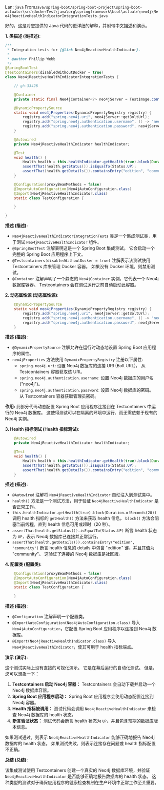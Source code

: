 Lan: `java` From`Java/spring-boot/spring-boot-project\spring-boot-actuator\src\dockerTest\java\org\springframework\boot\actuate\neo4j\Neo4jReactiveHealthIndicatorIntegrationTests.java`

好的，这是对您提供的 Java 代码的更详细的解释，并附带中文描述和演示。

**1. 类描述 (类描述):**

```java
/**
 * Integration tests for {@link Neo4jReactiveHealthIndicator}.
 *
 * @author Phillip Webb
 */
@SpringBootTest
@Testcontainers(disabledWithoutDocker = true)
class Neo4jReactiveHealthIndicatorIntegrationTests {

	// gh-33428

	@Container
	private static final Neo4jContainer<?> neo4jServer = TestImage.container(Neo4jContainer.class);

	@DynamicPropertySource
	static void neo4jProperties(DynamicPropertyRegistry registry) {
		registry.add("spring.neo4j.uri", neo4jServer::getBoltUrl);
		registry.add("spring.neo4j.authentication.username", () -> "neo4j");
		registry.add("spring.neo4j.authentication.password", neo4jServer::getAdminPassword);
	}

	@Autowired
	private Neo4jReactiveHealthIndicator healthIndicator;

	@Test
	void health() {
		Health health = this.healthIndicator.getHealth(true).block(Duration.ofSeconds(20));
		assertThat(health.getStatus()).isEqualTo(Status.UP);
		assertThat(health.getDetails()).containsEntry("edition", "community");
	}

	@Configuration(proxyBeanMethods = false)
	@ImportAutoConfiguration(Neo4jAutoConfiguration.class)
	@Import(Neo4jReactiveHealthIndicator.class)
	static class TestConfiguration {

	}

}
```

**描述 (描述):**

*   `Neo4jReactiveHealthIndicatorIntegrationTests` 类是一个集成测试类，用于测试 `Neo4jReactiveHealthIndicator` 组件。
*   `@SpringBootTest` 注解表明这是一个 Spring Boot 集成测试。 它会启动一个完整的 Spring Boot 应用程序上下文。
*   `@Testcontainers(disabledWithoutDocker = true)` 注解表示该测试使用 Testcontainers 库来管理 Docker 容器。 如果没有 Docker 环境，则禁用测试。
*   `@Container` 注解声明了一个静态的 `Neo4jContainer` 实例，它代表一个 Neo4j 数据库容器。 Testcontainers 会在测试运行之前自动启动此容器。

**2. 动态属性源 (动态属性源):**

```java
	@DynamicPropertySource
	static void neo4jProperties(DynamicPropertyRegistry registry) {
		registry.add("spring.neo4j.uri", neo4jServer::getBoltUrl);
		registry.add("spring.neo4j.authentication.username", () -> "neo4j");
		registry.add("spring.neo4j.authentication.password", neo4jServer::getAdminPassword);
	}
```

**描述 (描述):**

*   `@DynamicPropertySource` 注解允许在运行时动态地设置 Spring Boot 应用程序的属性。
*   `neo4jProperties` 方法使用 `DynamicPropertyRegistry` 注册以下属性:
    *   `spring.neo4j.uri`: 设置 Neo4j 数据库的连接 URI (Bolt URL)。 从 Testcontainers 容器获取该 URI。
    *   `spring.neo4j.authentication.username`: 设置 Neo4j 数据库的用户名 ("neo4j")。
    *   `spring.neo4j.authentication.password`: 设置 Neo4j 数据库的密码。  从 Testcontainers 容器获取管理员密码。

**作用:** 此部分代码动态配置 Spring Boot 应用程序连接到在 Testcontainers 中运行的 Neo4j 数据库。 这使得测试可以在隔离的环境中运行，而无需依赖于现有的 Neo4j 实例。

**3. Health 指标测试 (Health 指标测试):**

```java
	@Autowired
	private Neo4jReactiveHealthIndicator healthIndicator;

	@Test
	void health() {
		Health health = this.healthIndicator.getHealth(true).block(Duration.ofSeconds(20));
		assertThat(health.getStatus()).isEqualTo(Status.UP);
		assertThat(health.getDetails()).containsEntry("edition", "community");
	}
```

**描述 (描述):**

*   `@Autowired` 注解将 `Neo4jReactiveHealthIndicator` 自动注入到测试类中。
*   `health()` 方法是一个测试方法，用于验证 `Neo4jReactiveHealthIndicator` 是否正常工作。
*   `this.healthIndicator.getHealth(true).block(Duration.ofSeconds(20))` 调用 health 指标的 `getHealth()` 方法来获取 health 信息。 `block()` 方法会阻塞当前线程，直到 health 信息可用或超时（20 秒）。
*   `assertThat(health.getStatus()).isEqualTo(Status.UP)` 断言 health 状态为 `UP`，表示 Neo4j 数据库已连接并正常运行。
*   `assertThat(health.getDetails()).containsEntry("edition", "community")` 断言 health 信息的 details 中包含 "edition" 键，并且其值为 "community"。 这验证了连接的 Neo4j 数据库是社区版。

**4. 配置类 (配置类):**

```java
	@Configuration(proxyBeanMethods = false)
	@ImportAutoConfiguration(Neo4jAutoConfiguration.class)
	@Import(Neo4jReactiveHealthIndicator.class)
	static class TestConfiguration {

	}
```

**描述 (描述):**

*   `@Configuration` 注解声明一个配置类。
*   `@ImportAutoConfiguration(Neo4jAutoConfiguration.class)` 导入 `Neo4jAutoConfiguration`，它配置 Spring Boot 应用程序以连接到 Neo4j 数据库。
*   `@Import(Neo4jReactiveHealthIndicator.class)` 导入 `Neo4jReactiveHealthIndicator`，使其可用于 health 指标端点。

**演示 (演示):**

这个测试实际上没有直接的可视化演示。 它是在幕后运行的自动化测试。  但是，您可以想象一下：

1.  **Testcontainers 启动 Neo4j 容器：** Testcontainers 会自动下载并启动一个 Neo4j 数据库容器。
2.  **Spring Boot 应用程序启动：** Spring Boot 应用程序会使用动态配置连接到 Neo4j 容器。
3.  **Health 指标被调用：** 测试代码会调用 `Neo4jReactiveHealthIndicator` 来检查 Neo4j 数据库的 health 状态。
4.  **断言验证状态：** 测试代码会断言 health 状态为 `UP`，并且包含预期的数据库版本信息。

如果测试通过，则表示 `Neo4jReactiveHealthIndicator` 能够正确地报告 Neo4j 数据库的 health 状态。 如果测试失败，则表示连接存在问题或 health 指标配置不正确。

**总结 (总结):**

该集成测试使用 Testcontainers 创建一个真实的 Neo4j 数据库环境，并验证 `Neo4jReactiveHealthIndicator` 是否能够正确地报告数据库的 health 状态。 这种类型的测试对于确保应用程序的健康检查机制在生产环境中正常工作至关重要。
